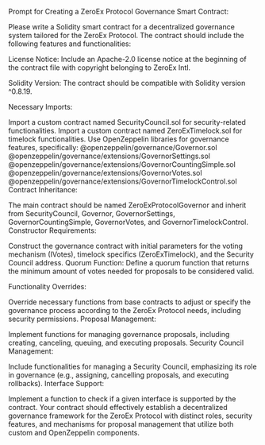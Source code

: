 Prompt for Creating a ZeroEx Protocol Governance Smart Contract:

Please write a Solidity smart contract for a decentralized governance system tailored for the ZeroEx Protocol. The contract should include the following features and functionalities:

License Notice: Include an Apache-2.0 license notice at the beginning of the contract file with copyright belonging to ZeroEx Intl.

Solidity Version: The contract should be compatible with Solidity version ^0.8.19.

Necessary Imports:

Import a custom contract named SecurityCouncil.sol for security-related functionalities.
Import a custom contract named ZeroExTimelock.sol for timelock functionalities.
Use OpenZeppelin libraries for governance features, specifically:
@openzeppelin/governance/Governor.sol
@openzeppelin/governance/extensions/GovernorSettings.sol
@openzeppelin/governance/extensions/GovernorCountingSimple.sol
@openzeppelin/governance/extensions/GovernorVotes.sol
@openzeppelin/governance/extensions/GovernorTimelockControl.sol
Contract Inheritance:

The main contract should be named ZeroExProtocolGovernor and inherit from SecurityCouncil, Governor, GovernorSettings, GovernorCountingSimple, GovernorVotes, and GovernorTimelockControl.
Constructor Requirements:

Construct the governance contract with initial parameters for the voting mechanism (IVotes), timelock specifics (ZeroExTimelock), and the Security Council address.
Quorum Function: Define a quorum function that returns the minimum amount of votes needed for proposals to be considered valid.

Functionality Overrides:

Override necessary functions from base contracts to adjust or specify the governance process according to the ZeroEx Protocol needs, including security permissions.
Proposal Management:

Implement functions for managing governance proposals, including creating, canceling, queuing, and executing proposals.
Security Council Management:

Include functionalities for managing a Security Council, emphasizing its role in governance (e.g., assigning, cancelling proposals, and executing rollbacks).
Interface Support:

Implement a function to check if a given interface is supported by the contract.
Your contract should effectively establish a decentralized governance framework for the ZeroEx Protocol with distinct roles, security features, and mechanisms for proposal management that utilize both custom and OpenZeppelin components.
